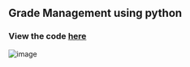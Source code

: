 ## Grade Management using python
### View the code [here](https://github.com/vinaysingh1912/NextGenInterns_PP_03/blob/main/task3.py)

![image](https://github.com/user-attachments/assets/c04e012c-1d51-49fd-8db9-26fcc7332bc0)
